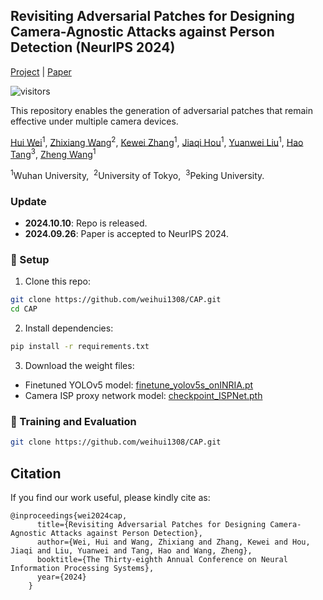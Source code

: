 ## Revisiting Adversarial Patches for Designing Camera-Agnostic Attacks against Person Detection (NeurIPS 2024)
[Project](https://camera-agnostic.github.io/) | [Paper](https://nips.cc/virtual/2024/poster/96825)

![visitors](https://visitor-badge.laobi.icu/badge?page_id=weihui1308/CAP)

This repository enables the generation of adversarial patches that remain effective under multiple camera devices.

[Hui Wei](https://weihui1308.github.io/)<sup>1</sup>, [Zhixiang Wang](https://lightchaserx.github.io/)<sup>2</sup>, [Kewei Zhang](https://scholar.google.com/citations?user=cFk7BcAAAAAJ&hl=en)<sup>1</sup>, [Jiaqi Hou]()<sup>1</sup>, [Yuanwei Liu]()<sup>1</sup>, [Hao Tang](https://ha0tang.github.io/)<sup>3</sup>, [Zheng Wang](https://wangzwhu.github.io/home/)<sup>1</sup>

<sup>1</sup>Wuhan University,&nbsp;&nbsp;<sup>2</sup>University of Tokyo,&nbsp;&nbsp;<sup>3</sup>Peking University. 

### Update

- **2024.10.10**: Repo is released.
- **2024.09.26**: Paper is accepted to NeurIPS 2024.

### :toolbox: Setup
1. Clone this repo:
```bash
git clone https://github.com/weihui1308/CAP.git
cd CAP
```

2. Install dependencies:
```bash
pip install -r requirements.txt
```

3. Download the weight files:
- Finetuned YOLOv5 model: [finetune_yolov5s_onINRIA.pt](https://github.com/weihui1308/CAP/tree/main/assets/checkpoints)
- Camera ISP proxy network model: [checkpoint_ISPNet.pth](https://drive.google.com/file/d/1k9g42kr67ygfGAaPcyl6cVLaYNM-l30q/view?usp=sharing)

### :rainbow: Training and Evaluation
```bash
git clone https://github.com/weihui1308/CAP.git
```


## Citation

If you find our work useful, please kindly cite as:
```
@inproceedings{wei2024cap,
      title={Revisiting Adversarial Patches for Designing Camera-Agnostic Attacks against Person Detection},
      author={Wei, Hui and Wang, Zhixiang and Zhang, Kewei and Hou, Jiaqi and Liu, Yuanwei and Tang, Hao and Wang, Zheng},
      booktitle={The Thirty-eighth Annual Conference on Neural Information Processing Systems},
      year={2024}
    }
```
